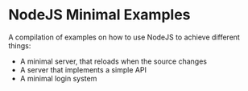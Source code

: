 # NodeJS Minimal Examples

A compilation of examples on how to use NodeJS to achieve different things:
- A minimal server, that reloads when the source changes
- A server that implements a simple API
- A minimal login system

